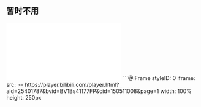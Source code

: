 ## 暂时不用

<iframe src="//player.bilibili.com/player.html?aid=25401787&bvid=BV1Bs41177FP&cid=150511008&page=1" scrolling="no" border="0" frameborder="no" framespacing="0" allowfullscreen="true"> </iframe>
```@IFrame
styleID: 0
iframe:
  src: >-
    https://player.bilibili.com/player.html?aid=25401787&bvid=BV1Bs41177FP&cid=150511008&page=1
  width: 100%
  height: 250px

```